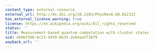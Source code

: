 ```yaml
---
content_type: external-resource
external_url: http://dx.doi.org/10.1103/PhysRevA.68.022312
has_external_license_warning: true
license: https://en.wikipedia.org/wiki/All_rights_reserved
status: ''
title: Measurement-based quantum computation with cluster states
uid: eb0bf38b-bc23-4939-8b33-2e84aa5f2879
wayback_url: ''
---
```

